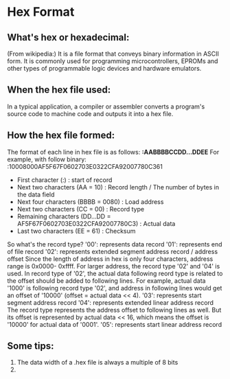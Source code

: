 # Hex Format

## What's hex or hexadecimal:

(From wikipedia:)
It is a file format that conveys binary information in ASCII form. It is commonly used for programming microcontrollers, EPROMs and other types of programmable logic devices and hardware emulators.

## When the hex file used:

In a typical application, a compiler or assembler converts a program's source code to machine code and outputs it into a hex file.

## How the hex file formed:

The format of each line in hex file is as follows:
**:AABBBBCCDD...DDEE**
For example, with follow binary:
:10008000AF5F67F0602703E0322CFA92007780C361

- First character (:) : start of record
- Next two characters (AA = 10) : Record length / The number of bytes in the data field
- Next four characters (BBBB = 0080) : Load address
- Next two characters (CC = 00) : Record type
- Remaining characters (DD...DD = AF5F67F0602703E0322CFA92007780C3) : Actual data
- Last two characters (EE = 61) : Checksum

So what's the record type?
    '00': represents data record
    '01': represents end of file record
    '02': represents extended segment address record / address offset
        Since the length of address in hex is only four characters, address range is 0x0000- 0xffff. For larger address, the record type '02' and '04' is used. In record type of '02', the actual data following reord type is related to the offset should be added to following lines. For example, actual data '1000' is following record type '02', and address in following lines would get an offset of '10000' (offset = actual data << 4).
    '03': represents start segment address record
    '04': represents extended linear address record
        The record type represents the address offset to following lines as well. But its offset is represented by actual data << 16, which means the offset is '10000' for actual data of '0001'.
    '05': represents start linear address record

## Some tips:
1. The data width of a .hex file is always a multiple of 8 bits
2. 
